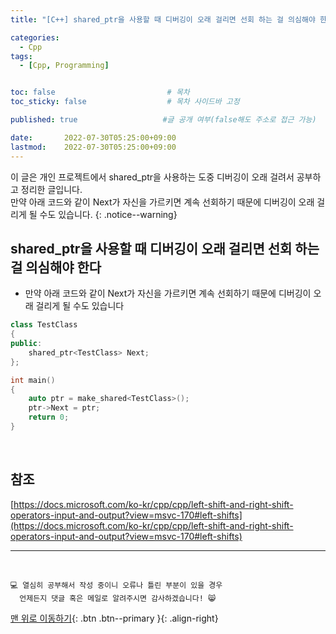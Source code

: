 ```yaml
---
title: "[C++] shared_ptr을 사용할 때 디버깅이 오래 걸리면 선회 하는 걸 의심해야 한다" 

categories:
  - Cpp
tags:
  - [Cpp, Programming]


toc: false                         # 목차
toc_sticky: false                  # 목차 사이드바 고정

published: true                   #글 공개 여부(false해도 주소로 접근 가능)

date:       2022-07-30T05:25:00+09:00
lastmod:    2022-07-30T05:25:00+09:00
---
```


<!-- description : 25자에서 160자 사이 -->
이 글은 개인 프로젝트에서 shared_ptr을 사용하는 도중 디버깅이 오래 걸려서 공부하고 정리한 글입니다.<br>
만약 아래 코드와 같이 Next가 자신을 가르키면 계속 선회하기 때문에 디버깅이 오래 걸리게 될 수도 있습니다.
{: .notice--warning}

## shared_ptr을 사용할 때 디버깅이 오래 걸리면 선회 하는 걸 의심해야 한다
- 만약 아래 코드와 같이 Next가 자신을 가르키면 계속 선회하기 때문에 디버깅이 오래 걸리게 될 수도 있습니다
```cpp
class TestClass
{
public:
    shared_ptr<TestClass> Next;
};

int main()
{
    auto ptr = make_shared<TestClass>();
    ptr->Next = ptr;
    return 0;
}
```

<br>

## 참조
[https://docs.microsoft.com/ko-kr/cpp/cpp/left-shift-and-right-shift-operators-input-and-output?view=msvc-170#left-shifts](https://docs.microsoft.com/ko-kr/cpp/cpp/left-shift-and-right-shift-operators-input-and-output?view=msvc-170#left-shifts)

***
<br>

    💻 열심히 공부해서 작성 중이니 오류나 틀린 부분이 있을 경우 
      언제든지 댓글 혹은 메일로 알려주시면 감사하겠습니다! 😸


[맨 위로 이동하기](#){: .btn .btn--primary }{: .align-right}